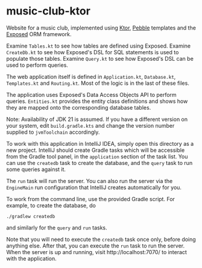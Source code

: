 # music-club-ktor

Website for a music club, implemented using [Ktor][ktr], [Pebble][peb]
templates and the [Exposed][orm] ORM framework.

Examine `Tables.kt` to see how tables are defined using Exposed. Examine
`CreateDb.kt` to see how Exposed's DSL for SQL statements is used to
populate those tables. Examine `Query.kt` to see how Exposed's DSL can be
used to perform queries.

The web application itself is defined in `Application.kt`, `Database.kt`,
`Templates.kt` and `Routing.kt`. Most of the logic is in the last of these
files.

The application uses Exposed's Data Access Objects API to perform queries.
`Entities.kt` provides the entity class definitions and shows how they are
mapped onto the corresponding database tables.

Note: Availability of JDK 21 is assumed. If you have a different version
on your system, edit `build.gradle.kts` and change the version number
supplied to `jvmToolchain` accordingly.

To work with this application in IntelliJ IDEA, simply open this directory
as a new project. IntelliJ should create Gradle tasks which will be
accessible from the Gradle tool panel, in the `application` section of the
task list. You can use the `createdb` task to create the database, and the
`query` task to run some queries against it.

The `run` task will run the server. You can also run the server via the
`EngineMain` run configuration that IntelliJ creates automatically for you.

To work from the command line, use the provided Gradle script. For example,
to create the database, do

    ./gradlew createdb

and similarly for the `query` and `run` tasks.

Note that you will need to execute the `createdb` task once only, before
doing anything else. After that, you can execute the `run` task to run
the server. When the server is up and running, visit http://localhost:7070/
to interact with the application.

[ktr]: https://ktor.io/
[peb]: https://pebbletemplates.io/
[orm]: https://jetbrains.github.io/Exposed/
